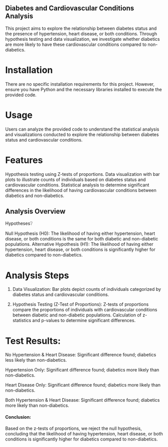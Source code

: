 ## Diabetes and Cardiovascular Conditions Analysis

This project aims to explore the relationship between diabetes status and the presence of hypertension, heart disease, or both conditions. Through hypothesis testing and data visualization, we investigate whether diabetics are more likely to have these cardiovascular conditions compared to non-diabetics.

# Installation
There are no specific installation requirements for this project. However, ensure you have Python and the necessary libraries installed to execute the provided code.

# Usage
Users can analyze the provided code to understand the statistical analysis and visualizations conducted to explore the relationship between diabetes status and cardiovascular conditions.

# Features
Hypothesis testing using Z-tests of proportions.
Data visualization with bar plots to illustrate counts of individuals based on diabetes status and cardiovascular conditions.
Statistical analysis to determine significant differences in the likelihood of having cardiovascular conditions between diabetics and non-diabetics.

## Analysis Overview

Hypotheses❔

Null Hypothesis (H0): The likelihood of having either hypertension, heart disease, or both conditions is the same for both diabetic and non-diabetic populations.
Alternative Hypothesis (H1): The likelihood of having either hypertension, heart disease, or both conditions is significantly higher for diabetics compared to non-diabetics.
# Analysis Steps
  1) Data Visualization:
           Bar plots depict counts of individuals categorized by diabetes status and cardiovascular conditions.
     
  2) Hypothesis Testing (Z-Test of Proportions):
          Z-tests of proportions compare the proportions of individuals with cardiovascular conditions between diabetic and non-diabetic populations.
          Calculation of z-statistics and p-values to determine significant differences.

# Test Results:

No Hypertension & Heart Disease: Significant difference found; diabetics less likely than non-diabetics.

Hypertension Only: Significant difference found; diabetics more likely than non-diabetics.

Heart Disease Only: Significant difference found; diabetics more likely than non-diabetics.

Both Hypertension & Heart Disease: Significant difference found; diabetics more likely than non-diabetics.

#### Conclusion:
Based on the z-tests of proportions, we reject the null hypothesis, concluding that the likelihood of having hypertension, heart disease, or both conditions is significantly higher for diabetics compared to non-diabetics.







